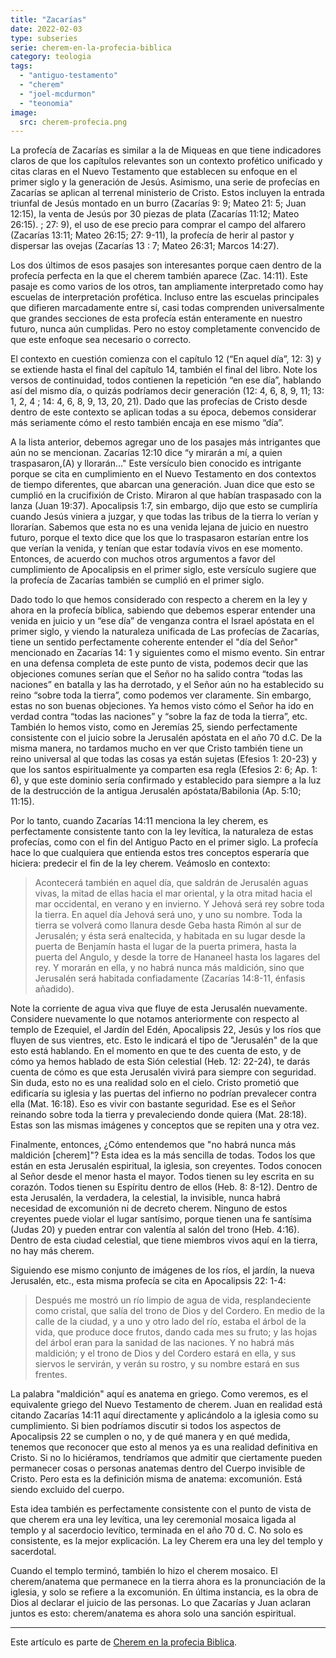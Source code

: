 ```yaml
---
title: "Zacarías"
date: 2022-02-03
type: subseries
serie: cherem-en-la-profecia-biblica
category: teologia
tags:
  - "antiguo-testamento"
  - "cherem"
  - "joel-mcdurmon"
  - "teonomia"
image:
  src: cherem-profecia.png
---
```


La profecía de Zacarías es similar a la de Miqueas en que tiene indicadores claros de que los capítulos relevantes son un contexto profético unificado y citas claras en el Nuevo Testamento que establecen su enfoque en el primer siglo y la generación de Jesús. Asimismo, una serie de profecías en Zacarías se aplican al terrenal ministerio de Cristo. Estos incluyen la entrada triunfal de Jesús montado en un burro (Zacarías 9: 9; Mateo 21: 5; Juan 12:15), la venta de Jesús por 30 piezas de plata (Zacarías 11:12; Mateo 26:15). ; 27: 9), el uso de ese precio para comprar el campo del alfarero (Zacarías 13:11; Mateo 26:15; 27: 9-11), la profecía de herir al pastor y dispersar las ovejas (Zacarías 13 : 7; Mateo 26:31; Marcos 14:27).

Los dos últimos de esos pasajes son interesantes porque caen dentro de la profecía perfecta en la que el cherem también aparece (Zac. 14:11). Este pasaje es como varios de los otros, tan ampliamente interpretado como hay escuelas de interpretación profética. Incluso entre las escuelas principales que difieren marcadamente entre sí, casi todas comprenden universalmente que grandes secciones de esta profecía están enteramente en nuestro futuro, nunca aún cumplidas. Pero no estoy completamente convencido de que este enfoque sea necesario o correcto.

El contexto en cuestión comienza con el capítulo 12 (“En aquel día”, 12: 3) y se extiende hasta el final del capítulo 14, también el final del libro. Note los versos de continuidad, todos contienen la repetición “en ese día”, hablando así del mismo día, o quizás podríamos decir generación (12: 4, 6, 8, 9, 11; 13: 1, 2, 4 ; 14: 4, 6, 8, 9, 13, 20, 21). Dado que las profecías de Cristo desde dentro de este contexto se aplican todas a su época, debemos considerar más seriamente cómo el resto también encaja en ese mismo “día”.

A la lista anterior, debemos agregar uno de los pasajes más intrigantes que aún no se mencionan. Zacarías 12:10 dice “y mirarán a mí, a quien traspasaron,(A) y llorarán..." Este versículo bien conocido es intrigante porque se cita en cumplimiento en el Nuevo Testamento en dos contextos de tiempo diferentes, que abarcan una generación. Juan dice que esto se cumplió en la crucifixión de Cristo. Miraron al que habían traspasado con la lanza (Juan 19:37). Apocalipsis 1:7, sin embargo, dijo que esto se cumpliría cuando Jesús viniera a juzgar, y que todas las tribus de la tierra lo verían y llorarían. Sabemos que esta no es una venida lejana de juicio en nuestro futuro, porque el texto dice que los que lo traspasaron estarían entre los que verían la venida, y tenían que estar todavía vivos en ese momento. Entonces, de acuerdo con muchos otros argumentos a favor del cumplimiento de Apocalipsis en el primer siglo, este versículo sugiere que la profecía de Zacarías también se cumplió en el primer siglo.

Dado todo lo que hemos considerado con respecto a cherem en la ley y ahora en la profecía bíblica, sabiendo que debemos esperar entender una venida en juicio y un “ese día” de venganza contra el Israel apóstata en el primer siglo, y viendo la naturaleza unificada de Las profecías de Zacarías, tiene un sentido perfectamente coherente entender el "día del Señor" mencionado en Zacarías 14: 1 y siguientes como el mismo evento. Sin entrar en una defensa completa de este punto de vista, podemos decir que las objeciones comunes serían que el Señor no ha salido contra “todas las naciones” en batalla y las ha derrotado, y el Señor aún no ha establecido su reino “sobre toda la tierra”, como podemos ver claramente. Sin embargo, estas no son buenas objeciones. Ya hemos visto cómo el Señor ha ido en verdad contra “todas las naciones” y “sobre la faz de toda la tierra”, etc. También lo hemos visto, como en Jeremías 25, siendo perfectamente consistente con el juicio sobre la Jerusalén apóstata en el año 70 d.C. De la misma manera, no tardamos mucho en ver que Cristo también tiene un reino universal al que todas las cosas ya están sujetas (Efesios 1: 20-23) y que los santos espiritualmente ya comparten esa regla (Efesios 2: 6; Ap. 1: 6), y que este dominio sería confirmado y establecido para siempre a la luz de la destrucción de la antigua Jerusalén apóstata/Babilonia (Ap. 5:10; 11:15).

Por lo tanto, cuando Zacarías 14:11 menciona la ley cherem, es perfectamente consistente tanto con la ley levítica, la naturaleza de estas profecías, como con el fin del Antiguo Pacto en el primer siglo. La profecía hace lo que cualquiera que entienda estos tres conceptos esperaría que hiciera: predecir el fin de la ley cherem. Veámoslo en contexto:

> Acontecerá también en aquel día, que saldrán de Jerusalén aguas vivas, la mitad de ellas hacia el mar oriental, y la otra mitad hacia el mar occidental, en verano y en invierno. Y Jehová será rey sobre toda la tierra. En aquel día Jehová será uno, y uno su nombre. Toda la tierra se volverá como llanura desde Geba hasta Rimón al sur de Jerusalén; y ésta será enaltecida, y habitada en su lugar desde la puerta de Benjamín hasta el lugar de la puerta primera, hasta la puerta del Angulo, y desde la torre de Hananeel hasta los lagares del rey. Y morarán en ella, y no habrá nunca más maldición, sino que Jerusalén será habitada confiadamente (Zacarías 14:8-11, énfasis añadido).

Note la corriente de agua viva que fluye de esta Jerusalén nuevamente. Considere nuevamente lo que notamos anteriormente con respecto al templo de Ezequiel, el Jardín del Edén, Apocalipsis 22, Jesús y los ríos que fluyen de sus vientres, etc. Esto le indicará el tipo de "Jerusalén" de la que esto está hablando. En el momento en que te des cuenta de esto, y de cómo ya hemos hablado de esta Sión celestial (Heb. 12: 22-24), te darás cuenta de cómo es que esta Jerusalén vivirá para siempre con seguridad. Sin duda, esto no es una realidad solo en el cielo. Cristo prometió que edificaría su iglesia y las puertas del infierno no podrían prevalecer contra ella (Mat. 16:18). Eso es vivir con bastante seguridad. Ese es el Señor reinando sobre toda la tierra y prevaleciendo donde quiera (Mat. 28:18). Estas son las mismas imágenes y conceptos que se repiten una y otra vez.

Finalmente, entonces, ¿Cómo entendemos que "no habrá nunca más maldición \[cherem\]"? Esta idea es la más sencilla de todas. Todos los que están en esta Jerusalén espiritual, la iglesia, son creyentes. Todos conocen al Señor desde el menor hasta el mayor. Todos tienen su ley escrita en su corazón. Todos tienen su Espíritu dentro de ellos (Heb. 8: 8-12). Dentro de esta Jerusalén, la verdadera, la celestial, la invisible, nunca habrá necesidad de excomunión ni de decreto cherem. Ninguno de estos creyentes puede violar el lugar santísimo, porque tienen una fe santísima (Judas 20) y pueden entrar con valentía al salón del trono (Heb. 4:16). Dentro de esta ciudad celestial, que tiene miembros vivos aquí en la tierra, no hay más cherem.

Siguiendo ese mismo conjunto de imágenes de los ríos, el jardín, la nueva Jerusalén, etc., esta misma profecía se cita en Apocalipsis 22: 1-4:

> Después me mostró un río limpio de agua de vida, resplandeciente como cristal, que salía del trono de Dios y del Cordero. En medio de la calle de la ciudad, y a uno y otro lado del río, estaba el árbol de la vida, que produce doce frutos, dando cada mes su fruto; y las hojas del árbol eran para la sanidad de las naciones. Y no habrá más maldición; y el trono de Dios y del Cordero estará en ella, y sus siervos le servirán, y verán su rostro, y su nombre estará en sus frentes.

La palabra "maldición" aquí es anatema en griego. Como veremos, es el equivalente griego del Nuevo Testamento de cherem. Juan en realidad está citando Zacarías 14:11 aquí directamente y aplicándolo a la iglesia como su cumplimiento. Si bien podríamos discutir si todos los aspectos de Apocalipsis 22 se cumplen o no, y de qué manera y en qué medida, tenemos que reconocer que esto al menos ya es una realidad definitiva en Cristo. Si no lo hiciéramos, tendríamos que admitir que ciertamente pueden permanecer cosas o personas anatemas dentro del Cuerpo invisible de Cristo. Pero esta es la definición misma de anatema: excomunión. Está siendo excluido del cuerpo.

Esta idea también es perfectamente consistente con el punto de vista de que cherem era una ley levítica, una ley ceremonial mosaica ligada al templo y al sacerdocio levítico, terminada en el año 70 d. C. No solo es consistente, es la mejor explicación. La ley Cherem era una ley del templo y sacerdotal.

Cuando el templo terminó, también lo hizo el cherem mosaico. El cherem/anatema que permanece en la tierra ahora es la pronunciación de la iglesia, y solo se refiere a la excomunión. En última instancia, es la obra de Dios al declarar el juicio de las personas. Lo que Zacarías y Juan aclaran juntos es esto: cherem/anatema es ahora solo una sanción espiritual.

* * *

Este artículo es parte de [Cherem en la profecia Biblica](/articulos/cherem-en-la-profecia-biblica).
